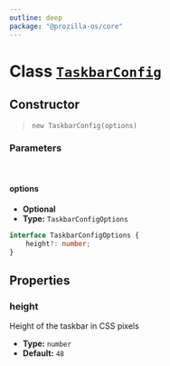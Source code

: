 ```yaml
---
outline: deep
package: "@prozilla-os/core"
---
```


# Class [`TaskbarConfig`](https://github.com/prozilla-os/ProzillaOS/blob/main/packages/core/src/features/system/configs/taskbarConfig.ts)

## Constructor

> `new TaskbarConfig(options)`

### Parameters

<br>

#### options

- **Optional**
- **Type:** `TaskbarConfigOptions`

```ts
interface TaskbarConfigOptions {
	height?: number;
}
```

## Properties

### height

Height of the taskbar in CSS pixels

- **Type:** `number`
- **Default:** `48`

